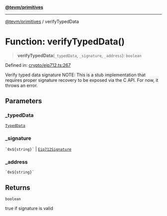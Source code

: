 [**@tevm/primitives**](../README.md)

***

[@tevm/primitives](../globals.md) / verifyTypedData

# Function: verifyTypedData()

> **verifyTypedData**(`_typedData`, `_signature`, `_address`): `boolean`

Defined in: [crypto/eip712.ts:267](https://github.com/evmts/primitives/blob/main/src/crypto/eip712.ts#L267)

Verify typed data signature
NOTE: This is a stub implementation that requires proper signature recovery
to be exposed via the C API. For now, it throws an error.

## Parameters

### \_typedData

[`TypedData`](../interfaces/TypedData.md)

### \_signature

`` `0x${string}` `` | [`Eip712Signature`](../type-aliases/Eip712Signature.md)

### \_address

`` `0x${string}` ``

## Returns

`boolean`

true if signature is valid
